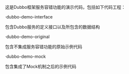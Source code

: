 
这是Dubbo框架服务容错功能的演示代码，包括如下代码工程：

·dubbo-demo-interface

包含Dubbo服务的定义接口以及所包含的数据结构

·dubbo-demo-original

包含不集成服务容错功能的原始示例代码

·dubbo-demo-mock

包含集成了Mock机制之后的示例代码
